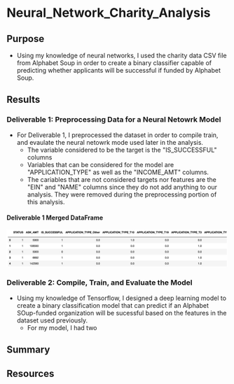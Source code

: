 # Neural_Network_Charity_Analysis
## Purpose 
- Using my knowledge of neural networks, I used the charity data CSV file from Alphabet Soup in order to create a binary classifier capable of predicting whether applicants will be successful if funded by Alphabet Soup.

## Results 
### Deliverable 1: Preprocessing Data for a Neural Netowrk Model 
- For Deliverable 1, I preprocessed the dataset in order to compile train, and evaulate the neural netowrk mode used later in the analysis.
  - The variable considered to be the target is the "IS_SUCCESSFUL" columns
  - Variables that can be considered for the model are "APPLICATION_TYPE" as well as the "INCOME_AMT" columns.
  - The cariables that are not considered targets nor features are the "EIN" and "NAME" columns since they do not add anything to our analysis. They were removed during    the preprocessing portion of this analysis.
  
#### Deliverable 1 Merged DataFrame
![merged_df](merged_df.png)

### Deliverable 2: Compile, Train, and Evaluate the Model
- Using my knowledge of Tensorflow, I designed a deep learning model to create a binary classification model that can predict if an Alphabet SOup-funded organization will be sucessful based on the features in the dataset used previously.
  - For my model, I had two 

## Summary 


## Resources
